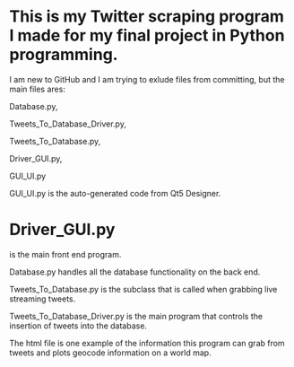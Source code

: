 # This is my Twitter scraping program I made for my final project in Python programming.

I am new to GitHub and I am trying to exlude files from committing, but the main files ares:

Database.py,

Tweets_To_Database_Driver.py,

Tweets_To_Database.py,

Driver_GUI.py, 

GUI_UI.py

GUI_UI.py is the auto-generated code from Qt5 Designer.

# Driver_GUI.py
is the main front end program.

Database.py handles all the database functionality on the back end.

Tweets_To_Database.py is the subclass that is called when grabbing live streaming tweets.

Tweets_To_Database_Driver.py is the main program that controls the insertion of tweets into the database.

The html file is one example of the information this program can grab from tweets and plots geocode information on a world map.
